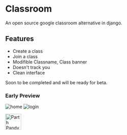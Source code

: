 # Classroom
An open source google classroom alternative in django.

## Features
- Create a class
- Join a class
- Modifible Classname, Class banner
- Doesn't track you
- Clean interface

Soon to be completed and will be ready for beta.

### Early Preview

![home](https://i.imgur.com/6e18dOT.png)
![login](https://i.imgur.com/z223sxf.png)

<a href="https://dev.to/parthpandyappp">
  <img src="https://d2fltix0v2e0sb.cloudfront.net/dev-badge.svg" alt="Parth Pandya.'s DEV Profile" height="50" width="50">
</a>
